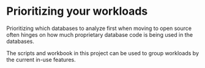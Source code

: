 # Prioritizing your workloads
Prioritizing which databases to analyze first when moving to open source often hinges on how much proprietary database code is being used in the databases. 

The scripts and workbook in this project can be used to group workloads by the current in-use features.
